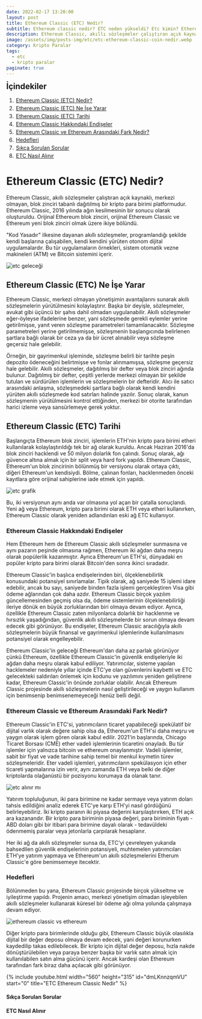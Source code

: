 ```yaml
---
date: 2022-02-17 13:20:00
layout: post
title: Ethereum Classic (ETC) Nedir?
subtitle: Ethereum classic nedir? ETC neden yükseldi? Etc kimin? Ethereum ve Ethereum classic farkı
description: Ethereum Classic, akıllı sözleşmeler çalıştıran açık kaynaklı, merkezi olmayan, blok zinciri tabanlı dağıtılmış bir kripto para birimi platformudur.
image: /assets/img/posts-img/etc/etc-ethereum-classic-coin-nedir.webp
category: Kripto Paralar
tags:
  - etc
  - kripto paralar
paginate: true
---
```

<b style="text-align:center; font-size: 150%;">İçindekiler</b>
<ol style="margin: 0;">
	<li style="padding: 2px;"><a href="#1">Ethereum Classic (ETC) Nedir?</a></li>
	<li style="padding: 2px;"><a href="#2">Ethereum Classic (ETC) Ne İşe Yarar</a></li>
	<li style="padding: 2px;"><a href="#3">Ethereum Classic (ETC) Tarihi</a></li>
	<li style="padding: 2px;"><a href="#4">Ethereum Classic Hakkındaki Endişeler</a></li>
	<li style="padding: 2px;"><a href="#5">Ethereum Classic ve Ethereum Arasındaki Fark Nedir?</a></li>
	<li style="padding: 2px;"><a href="#6">Hedefleri</a></li>
	<li style="padding: 2px;"><a href="#7">Sıkça Sorulan Sorular</a></li>
	<li style="padding: 2px;"><a href="#8">ETC Nasıl Alınır</a></li>
</ol>
<h1 id="1">Ethereum Classic (ETC) Nedir?</h1>
<p>
Ethereum Classic, akıllı sözleşmeler çalıştıran açık kaynaklı, merkezi olmayan,
blok zinciri tabanlı dağıtılmış bir kripto para birimi platformudur. Ethereum
Classic, 2016 yılında ağın kesilmesinin bir sonucu olarak oluşturuldu. Orijinal
Ethereum blok zinciri, orijinal Ethereum Classic ve Ethereum yeni blok zinciri
olmak üzere ikiye bölündü.
</p>
<p>
"Kod Yasadır" ilkesine dayanan akıllı sözleşmeler, programlandığı şekilde kendi
başlarına çalışabilen, kendi kendini yürüten otonom dijital uygulamalardır. Bu
tür uygulamaların örnekleri, sistem otomatik vezne makineleri (ATM) ve Bitcoin
sistemini içerir.
</p>
<picture>
  <source media="(min-width: 650px" srcset="/assets/img/posts-img/etc/eth-gelecek.webp">
  <img src="/assets/img/posts-img/etc/etc-yüksel.webp" alt="etc geleceği" style="width:auto;">
</picture>
<h2 id="2">Ethereum Classic (ETC) Ne İşe Yarar</h2>
<p>
Ethereum Classic, merkezi olmayan yönetişimin avantajlarını sunarak akıllı
sözleşmelerin yürütülmesini kolaylaştırır. Başka bir deyişle, sözleşmeler,
avukat gibi üçüncü bir şahıs dahil olmadan uygulanabilir. Akıllı sözleşmeler
eğer-öyleyse ifadelerine benzer, yani sözleşmede gerekli eylemler yerine
getirilmişse, yanıt veren sözleşme parametreleri tamamlanacaktır. Sözleşme
parametreleri yerine getirilmemişse, sözleşmenin başlangıcında belirlenen
şartlara bağlı olarak bir ceza ya da bir ücret alınabilir veya sözleşme geçersiz
hale gelebilir.
</p>
<p>
Örneğin, bir gayrimenkul işleminde, sözleşme belirli bir tarihte peşin depozito
ödeneceğini belirtmişse ve fonlar alınmamışsa, sözleşme geçersiz hale gelebilir.
Akıllı sözleşmeler, dağıtılmış bir defter veya blok zinciri ağında bulunur.
Dağıtılmış bir defter, çeşitli yerlerde merkezi olmayan bir şekilde tutulan ve
sürdürülen işlemlerin ve sözleşmelerin bir defteridir. Alıcı ile satıcı
arasındaki anlaşma, sözleşmedeki şartlara bağlı olarak kendi kendini yürüten
akıllı sözleşmede kod satırları halinde yazılır. Sonuç olarak, kanun sözleşmenin
yürütülmesini kontrol ettiğinden, merkezi bir otorite tarafından harici izleme
veya sansürlemeye gerek yoktur.
</p>
<h2 id="3">Ethereum Classic (ETC) Tarihi</h2>
<p>
Başlangıçta Ethereum blok zinciri, işlemlerin ETH'nin kripto para birimi etheri
kullanılarak kolaylaştırıldığı tek bir ağ olarak kuruldu. Ancak Haziran 2016'da
blok zinciri hacklendi ve 50 milyon dolarlık fon çalındı. Sonuç olarak, ağı
güvence altına almak için bir split veya hard fork yapıldı. Ethereum Classic,
Ethereum'un blok zincirinin bölünmüş bir versiyonu olarak ortaya çıktı, diğeri
Ethereum'un kendisiydi. Bölme, çalınan fonları, hacklenmeden önceki kayıtlara
göre orijinal sahiplerine iade etmek için yapıldı.
</p>
<picture>
  <source media="(min-width: 650px" srcset="/assets/img/posts-img/etc/eth.webp">
  <img src="/assets/img/posts-img/etc/etc-kazilir-mi.webp" alt="etc grafik" style="width:auto;">
</picture>
<p>
Bu, iki versiyonun aynı anda var olmasına yol açan bir çatalla sonuçlandı. Yeni
ağ veya Ethereum, kripto para birimi olarak ETH veya etheri kullanırken,
Ethereum Classic olarak yeniden adlandırılan eski ağ ETC kullanıyor.
</p>
<h3 id="4">Ethereum Classic Hakkındaki Endişeler</h3>
<p>
Hem Ethereum hem de Ethereum Classic akıllı sözleşmeler sunmasına ve aynı
pazarın peşinde olmasına rağmen, Ethereum iki ağdan daha meşru olarak popülerlik
kazanmıştır. Ayrıca Ethereum'un ETH'si, dünyadaki en popüler kripto para birimi
olarak Bitcoin'den sonra ikinci sıradadır.
</p>
<p>
Ethereum Classic'in başlıca endişelerinden biri, ölçeklenebilirlik konusundaki
potansiyel sınırlamalar. Tipik olarak, ağ saniyede 15 işlemi idare edebilir,
ancak bu sayı, saniyede binden fazla işlemi gerçekleştiren Visa gibi ödeme
ağlarından çok daha azdır. Ethereum Classic birçok yazılım güncellemesinden
geçmiş olsa da, ödeme sistemlerinin ölçeklenebilirliği ileriye dönük en büyük
zorluklarından biri olmaya devam ediyor. Ayrıca, özellikle Ethereum Classic
zaten milyonlarca dolarlık bir hacklenme ve hırsızlık yaşadığından, güvenlik
akıllı sözleşmelerde bir sorun olmaya devam edecek gibi görünüyor. Bu endişeler,
Ethereum Classic aracılığıyla akıllı sözleşmelerin büyük finansal ve gayrimenkul
işlemlerinde kullanılmasını potansiyel olarak engelleyebilir.
</p>
<p>
Ethereum Classic'in geleceği Ethereum'dan daha az parlak görünüyor çünkü
Ethereum, özellikle Ethereum Classic'in güvenlik endişeleriyle iki ağdan daha
meşru olarak kabul ediliyor. Yatırımcılar, sisteme yapılan hacklemeler nedeniyle
yıllar içinde ETC'ye olan güvenlerini kaybetti ve ETC gelecekteki saldırıları
önlemek için kodunu ve yazılımını yeniden geliştirene kadar, Ethereum Classic'in
önünde zorluklar olabilir. Ancak Ethereum Classic projesinde akıllı
sözleşmelerin nasıl geliştirileceği ve yaygın kullanım için benimsenip
benimsenemeyeceği henüz belli değil.
</p>
<h3 id="5">Ethereum Classic ve Ethereum Arasındaki Fark Nedir?</h3>
<p>
Ethereum Classic'in ETC'si, yatırımcıların ticaret yapabileceği spekülatif bir
dijital varlık olarak değere sahip olsa da, Ethereum'un ETH'si daha meşru ve
yaygın olarak işlem gören olarak kabul edilir. 2021'in başlarında, Chicago
Ticaret Borsası (CME) ether vadeli işlemlerinin ticaretini onayladı. Bu tür
işlemler için yalnızca bitcoin ve ethereum onaylanmıştır. Vadeli işlemler, sabit
bir fiyat ve vade tarihine sahip temel bir menkul kıymetin türev
sözleşmeleridir. Eter vadeli işlemleri, yatırımcıların spekülasyon için ether
ticareti yapmalarına izin verir, aynı zamanda ETH veya belki de diğer
kriptolarda olağanüstü bir pozisyonu korumaya da olanak tanır.
</p>
<picture>
  <source media="(min-width: 650px" srcset="/assets/img/posts-img/etc/etc-alinir-mi.webp">
  <img src="/assets/img/posts-img/etc/etc-kazilir-mi.webp" alt="etc alınır mı" style="width:auto;">
</picture>
<p>
Yatırım topluluğunun, iki para birimine ne kadar sermaye veya yatırım doları
tahsis edildiğini analiz ederek ETC'ye karşı ETH'yi nasıl gördüğünü
belirleyebiliriz. İki kripto paranın iki piyasa değerini karşılaştırırken, ETH
açık ara kazanandır. Bir kripto para biriminin piyasa değeri, para biriminin
fiyatı - ABD doları gibi bir itibari para birimine dayalı olarak - tedavüldeki
ödenmemiş paralar veya jetonlarla çarpılarak hesaplanır.
</p>
<p>
Her iki ağ da akıllı sözleşmeler sunsa da, ETC'yi çevreleyen yukarıda bahsedilen
güvenlik endişelerinin potansiyeli, muhtemelen yatırımcıları ETH'ye yatırım
yapmaya ve Ethereum'un akıllı sözleşmelerini Etherum Classic'e göre benimsemeye
itecektir.
</p>
<h3 id="6">Hedefleri</h3>
<p>
Bölünmeden bu yana, Ethereum Classic projesinde birçok yükseltme ve iyileştirme
yapıldı. Projenin amacı, merkezi yönetişim olmadan işleyebilen akıllı
sözleşmeler kullanarak küresel bir ödeme ağı olma yolunda çalışmaya devam
ediyor.
</p>
<picture>
  <source media="(min-width: 650px" srcset="/assets/img/posts-img/etc/ethereum.webp">
  <img src="/assets/img/posts-img/etc/etc-proje.webp" alt="ethereum classic vs ethereum" style="width:auto;">
</picture>
<p>
Diğer kripto para birimlerinde olduğu gibi, Ethereum Classic büyük olasılıkla
dijital bir değer deposu olmaya devam edecek, yani değeri korunurken kaydedilip
takas edilebilecek. Bir kripto için dijital değer deposu, hızla nakde
dönüştürülebilen veya paraya benzer başka bir varlık satın almak için
kullanılabilen satın alma gücünü içerir. Ancak kardeşi olan Ethereum tarafından
fark biraz daha açılacak gibi görünüyor.
</p>
{% include youtube.html width="560" height="315" id="dmLKnnzqmVU" start="0" title="ETC Ethereum Classic Nedir" %}
<h4 id="7">Sıkça Sorulan Sorular</h3>

<h4 id="8">ETC Nasıl Alınır</h4>
